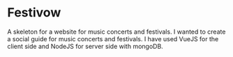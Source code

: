 # Festivow
A skeleton for a website for music concerts and festivals.
I wanted to create a social guide for music concerts and festivals. I have used VueJS for the client side and NodeJS for server side with mongoDB.
